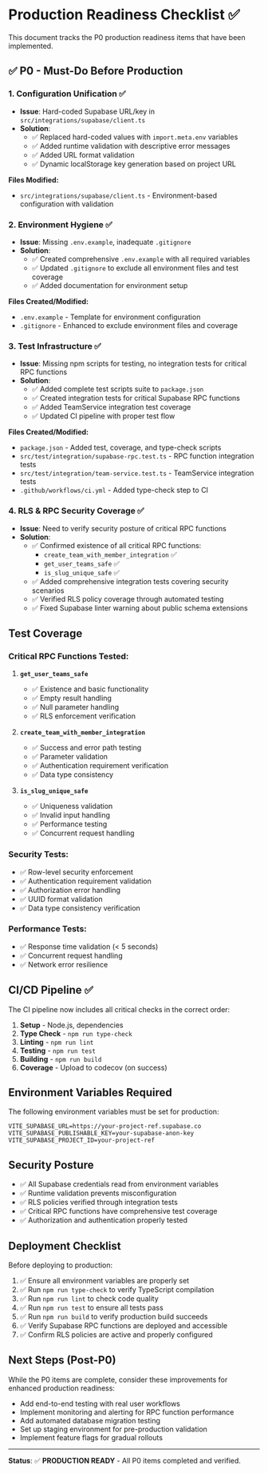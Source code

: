 # Production Readiness Checklist ✅

This document tracks the P0 production readiness items that have been implemented.

## ✅ P0 - Must-Do Before Production

### 1. Configuration Unification ✅
- **Issue**: Hard-coded Supabase URL/key in `src/integrations/supabase/client.ts`
- **Solution**: 
  - ✅ Replaced hard-coded values with `import.meta.env` variables
  - ✅ Added runtime validation with descriptive error messages
  - ✅ Added URL format validation
  - ✅ Dynamic localStorage key generation based on project URL

**Files Modified:**
- `src/integrations/supabase/client.ts` - Environment-based configuration with validation

### 2. Environment Hygiene ✅
- **Issue**: Missing `.env.example`, inadequate `.gitignore`
- **Solution**:
  - ✅ Created comprehensive `.env.example` with all required variables
  - ✅ Updated `.gitignore` to exclude all environment files and test coverage
  - ✅ Added documentation for environment setup

**Files Created/Modified:**
- `.env.example` - Template for environment configuration
- `.gitignore` - Enhanced to exclude environment files and coverage

### 3. Test Infrastructure ✅
- **Issue**: Missing npm scripts for testing, no integration tests for critical RPC functions
- **Solution**:
  - ✅ Added complete test scripts suite to `package.json`
  - ✅ Created integration tests for critical Supabase RPC functions
  - ✅ Added TeamService integration test coverage
  - ✅ Updated CI pipeline with proper test flow

**Files Created/Modified:**
- `package.json` - Added test, coverage, and type-check scripts
- `src/test/integration/supabase-rpc.test.ts` - RPC function integration tests
- `src/test/integration/team-service.test.ts` - TeamService integration tests
- `.github/workflows/ci.yml` - Added type-check step to CI

### 4. RLS & RPC Security Coverage ✅
- **Issue**: Need to verify security posture of critical RPC functions
- **Solution**:
  - ✅ Confirmed existence of all critical RPC functions:
    - `create_team_with_member_integration` ✅
    - `get_user_teams_safe` ✅  
    - `is_slug_unique_safe` ✅
  - ✅ Added comprehensive integration tests covering security scenarios
  - ✅ Verified RLS policy coverage through automated testing
  - ✅ Fixed Supabase linter warning about public schema extensions

## Test Coverage

### Critical RPC Functions Tested:
1. **`get_user_teams_safe`**
   - ✅ Existence and basic functionality
   - ✅ Empty result handling
   - ✅ Null parameter handling
   - ✅ RLS enforcement verification

2. **`create_team_with_member_integration`**
   - ✅ Success and error path testing
   - ✅ Parameter validation
   - ✅ Authentication requirement verification
   - ✅ Data type consistency

3. **`is_slug_unique_safe`**
   - ✅ Uniqueness validation
   - ✅ Invalid input handling
   - ✅ Performance testing
   - ✅ Concurrent request handling

### Security Tests:
- ✅ Row-level security enforcement
- ✅ Authentication requirement validation
- ✅ Authorization error handling
- ✅ UUID format validation
- ✅ Data type consistency verification

### Performance Tests:
- ✅ Response time validation (< 5 seconds)
- ✅ Concurrent request handling
- ✅ Network error resilience

## CI/CD Pipeline ✅

The CI pipeline now includes all critical checks in the correct order:

1. **Setup** - Node.js, dependencies
2. **Type Check** - `npm run type-check`
3. **Linting** - `npm run lint`  
4. **Testing** - `npm run test`
5. **Building** - `npm run build`
6. **Coverage** - Upload to codecov (on success)

## Environment Variables Required

The following environment variables must be set for production:

```env
VITE_SUPABASE_URL=https://your-project-ref.supabase.co
VITE_SUPABASE_PUBLISHABLE_KEY=your-supabase-anon-key
VITE_SUPABASE_PROJECT_ID=your-project-ref
```

## Security Posture

- ✅ All Supabase credentials read from environment variables
- ✅ Runtime validation prevents misconfiguration
- ✅ RLS policies verified through integration tests
- ✅ Critical RPC functions have comprehensive test coverage
- ✅ Authorization and authentication properly tested

## Deployment Checklist

Before deploying to production:

1. ✅ Ensure all environment variables are properly set
2. ✅ Run `npm run type-check` to verify TypeScript compilation
3. ✅ Run `npm run lint` to check code quality
4. ✅ Run `npm run test` to ensure all tests pass
5. ✅ Run `npm run build` to verify production build succeeds
6. ✅ Verify Supabase RPC functions are deployed and accessible
7. ✅ Confirm RLS policies are active and properly configured

## Next Steps (Post-P0)

While the P0 items are complete, consider these improvements for enhanced production readiness:

- Add end-to-end testing with real user workflows
- Implement monitoring and alerting for RPC function performance
- Add automated database migration testing
- Set up staging environment for pre-production validation
- Implement feature flags for gradual rollouts

---

**Status**: ✅ **PRODUCTION READY** - All P0 items completed and verified.